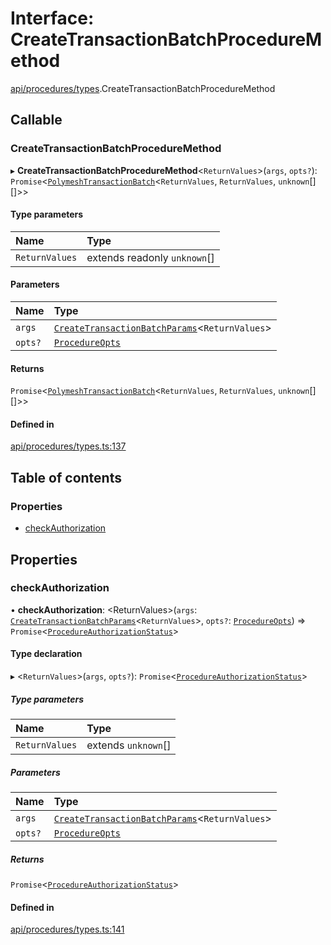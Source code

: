 # Interface: CreateTransactionBatchProcedureMethod

[api/procedures/types](../wiki/api.procedures.types).CreateTransactionBatchProcedureMethod

## Callable

### CreateTransactionBatchProcedureMethod

▸ **CreateTransactionBatchProcedureMethod**\<`ReturnValues`\>(`args`, `opts?`): `Promise`\<[`PolymeshTransactionBatch`](../wiki/base.PolymeshTransactionBatch.PolymeshTransactionBatch)\<`ReturnValues`, `ReturnValues`, `unknown`[][]\>\>

#### Type parameters

| Name | Type |
| :------ | :------ |
| `ReturnValues` | extends readonly `unknown`[] |

#### Parameters

| Name | Type |
| :------ | :------ |
| `args` | [`CreateTransactionBatchParams`](../wiki/api.procedures.types.CreateTransactionBatchParams)\<`ReturnValues`\> |
| `opts?` | [`ProcedureOpts`](../wiki/api.procedures.types.ProcedureOpts) |

#### Returns

`Promise`\<[`PolymeshTransactionBatch`](../wiki/base.PolymeshTransactionBatch.PolymeshTransactionBatch)\<`ReturnValues`, `ReturnValues`, `unknown`[][]\>\>

#### Defined in

[api/procedures/types.ts:137](https://github.com/PolymeshAssociation/polymesh-sdk/blob/fe2e6dd1/src/api/procedures/types.ts#L137)

## Table of contents

### Properties

- [checkAuthorization](../wiki/api.procedures.types.CreateTransactionBatchProcedureMethod#checkauthorization)

## Properties

### checkAuthorization

• **checkAuthorization**: \<ReturnValues\>(`args`: [`CreateTransactionBatchParams`](../wiki/api.procedures.types.CreateTransactionBatchParams)\<`ReturnValues`\>, `opts?`: [`ProcedureOpts`](../wiki/api.procedures.types.ProcedureOpts)) => `Promise`\<[`ProcedureAuthorizationStatus`](../wiki/api.procedures.types.ProcedureAuthorizationStatus)\>

#### Type declaration

▸ \<`ReturnValues`\>(`args`, `opts?`): `Promise`\<[`ProcedureAuthorizationStatus`](../wiki/api.procedures.types.ProcedureAuthorizationStatus)\>

##### Type parameters

| Name | Type |
| :------ | :------ |
| `ReturnValues` | extends `unknown`[] |

##### Parameters

| Name | Type |
| :------ | :------ |
| `args` | [`CreateTransactionBatchParams`](../wiki/api.procedures.types.CreateTransactionBatchParams)\<`ReturnValues`\> |
| `opts?` | [`ProcedureOpts`](../wiki/api.procedures.types.ProcedureOpts) |

##### Returns

`Promise`\<[`ProcedureAuthorizationStatus`](../wiki/api.procedures.types.ProcedureAuthorizationStatus)\>

#### Defined in

[api/procedures/types.ts:141](https://github.com/PolymeshAssociation/polymesh-sdk/blob/fe2e6dd1/src/api/procedures/types.ts#L141)
